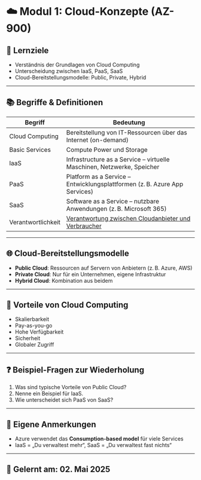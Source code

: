 # ☁️ Modul 1: Cloud-Konzepte (AZ-900)

## 🧠 Lernziele

- Verständnis der Grundlagen von Cloud Computing
- Unterscheidung zwischen IaaS, PaaS, SaaS
- Cloud-Bereitstellungsmodelle: Public, Private, Hybrid

---

## 📚 Begriffe & Definitionen

| Begriff | Bedeutung |
|--------|-----------|
| Cloud Computing | Bereitstellung von IT-Ressourcen über das Internet (on-demand) |
| Basic Services | Compute Power und Storage |
| IaaS | Infrastructure as a Service – virtuelle Maschinen, Netzwerke, Speicher |
| PaaS | Platform as a Service – Entwicklungsplattformen (z. B. Azure App Services) |
| SaaS | Software as a Service – nutzbare Anwendungen (z. B. Microsoft 365) |
| Verantwortlichkeit | [Verantwortung zwischen Cloudanbieter und Verbraucher](https://learn.microsoft.com/de-de/training/wwl-azure/describe-cloud-compute/media/shared-responsibility-b3829bfe.svg) |

---

## 🌐 Cloud-Bereitstellungsmodelle

- **Public Cloud**: Ressourcen auf Servern von Anbietern (z. B. Azure, AWS)
- **Private Cloud**: Nur für ein Unternehmen, eigene Infrastruktur
- **Hybrid Cloud**: Kombination aus beidem

---

## 📌 Vorteile von Cloud Computing

- Skalierbarkeit
- Pay-as-you-go
- Hohe Verfügbarkeit
- Sicherheit
- Globaler Zugriff

---

## ❓ Beispiel-Fragen zur Wiederholung

1. Was sind typische Vorteile von Public Cloud?
2. Nenne ein Beispiel für IaaS.
3. Wie unterscheidet sich PaaS von SaaS?

---

## 📝 Eigene Anmerkungen

- Azure verwendet das **Consumption-based model** für viele Services
- IaaS = „Du verwaltest mehr“, SaaS = „Du verwaltest fast nichts“

---

## 📅 Gelernt am: 02. Mai 2025

